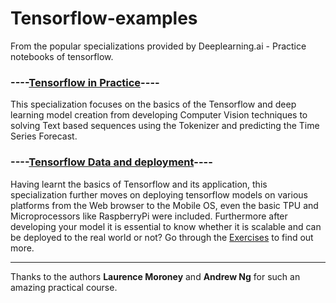 # Tensorflow-examples
From the popular specializations provided by Deeplearning.ai - Practice notebooks of tensorflow.

### ----[Tensorflow in Practice](https://www.coursera.org/specializations/tensorflow-in-practice)----

This specialization focuses on the basics of the Tensorflow and deep learning model creation from developing Computer Vision techniques to solving Text based sequences using the Tokenizer and predicting the Time Series Forecast.

### ----[Tensorflow Data and deployment](https://www.coursera.org/specializations/tensorflow-data-and-deployment)----
Having learnt the basics of Tensorflow and its application, this specialization further moves on deploying tensorflow models on various platforms from the Web browser to the Mobile OS, even the basic TPU and Microprocessors like RaspberryPi were included. Furthermore after developing your model it is essential to know whether it is scalable and can be deployed to the real world or not? Go through the [Exercises](./Exercises) to find out more.

------
Thanks to the authors **Laurence Moroney** and **Andrew Ng** for such an amazing practical course. 


